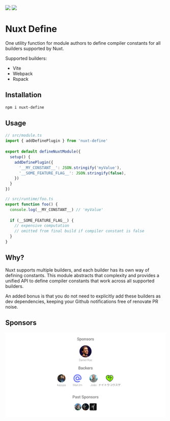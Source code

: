 [![](https://img.shields.io/npm/v/nuxt-define/latest.svg?style=flat&label=npm&colorA=18181B)](https://npmjs.com/package/nuxt-define)
[![](https://img.shields.io/npm/dm/nuxt-define?style=flat&colorA=18181B&color=blue)](https://npmjs.com/package/nuxt-define)

# Nuxt Define

One utility function for module authors to define compiler constants for all builders supported by Nuxt.

Supported builders:
* Vite
* Webpack
* Rspack

## Installation

```bash
npm i nuxt-define
```

## Usage

```ts
// src/module.ts
import { addDefinePlugin } from 'nuxt-define'

export default defineNuxtModule({
  setup() {
    addDefinePlugin({
      '__MY_CONSTANT__': JSON.stringify('myValue'),
      '__SOME_FEATURE_FLAG__': JSON.stringify(false),
    })
  }
})
```

```ts
// src/runtime/foo.ts
export function foo() {
  console.log(__MY_CONSTANT__) // 'myValue'

  if (__SOME_FEATURE_FLAG__) {
    // expensive computation
    // omitted from final build if compiler constant is false
  } 
}

```

## Why?

Nuxt supports multiple builders, and each builder has its own way of defining constants. This module abstracts that complexity and provides a unified API to define compiler constants that work across all supported builders.

An added bonus is that you do not need to explicitly add these builders as dev dependencies, keeping your Github notifications free of renovate PR noise.

## Sponsors

<p align="center">
  <a href="https://raw.githubusercontent.com/bobbiegoede/static/main/sponsors.svg">
    <img src="https://raw.githubusercontent.com/bobbiegoede/static/main/sponsors.svg" />
  </a>
</p>


